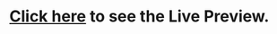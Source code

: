 # [Click here](https://aakashr11111001111.github.io/Hamburger-Menu-Using-HTML-CSS-only/) to see the Live Preview.
